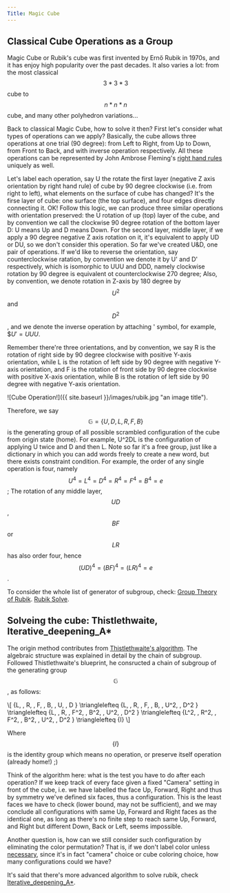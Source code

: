 ```yaml
---
Title: Magic Cube
---
```

<link rel="stylesheet" href="https://cdn.jsdelivr.net/npm/katex@0.15.1/dist/katex.min.css" integrity="sha384-R4558gYOUz8mP9YWpZJjofhk+zx0AS11p36HnD2ZKj/6JR5z27gSSULCNHIRReVs" crossorigin="anonymous">
<script defer src="https://cdn.jsdelivr.net/npm/katex@0.15.1/dist/katex.min.js" integrity="sha384-z1fJDqw8ZApjGO3/unPWUPsIymfsJmyrDVWC8Tv/a1HeOtGmkwNd/7xUS0Xcnvsx" crossorigin="anonymous"></script>
<script defer src="https://cdn.jsdelivr.net/npm/katex@0.15.1/dist/contrib/auto-render.min.js" integrity="sha384-+XBljXPPiv+OzfbB3cVmLHf4hdUFHlWNZN5spNQ7rmHTXpd7WvJum6fIACpNNfIR" crossorigin="anonymous"
    onload="renderMathInElement(document.body);"></script>
    
## Classical Cube Operations as a Group 
Magic Cube or Rubik's cube was first invented by Ernő Rubik in 1970s, and it has enjoy high popularity over the past decades. It also varies a lot: from the 
most classical $$3*3*3$$ cube to $$ n*n*n $$ cube, and many other polyhedron variations...

Back to classical Magic Cube, how to solve it then? First let's consider what types of operations can we apply? Basically, the cube allows three operations at one 
trial (90 degree): from Left to Right, from Up to Down, from Front to Back, and with inverse operation respectively. All these operations can be represented by John Ambrose Fleming's [right hand rules](https://en.wikipedia.org/wiki/John_Ambrose_Fleming) uniquely as well.

Let's label each operation, say U the rotate the first layer (negative Z axis orientation by right hand rule) of cube by 90 degree clockwise (i.e. from right to left), what elements on the surface of cube has changed? It's the firse layer of cube: one surface (the top surface), and four edges directly connecting it. OK!
Follow this logic, we can produce three similar operations with orientation preserved: the U rotation of up (top) layer of the cube, and by convention we call the 
clockwise 90 degree rotation of the bottom layer D: U means Up and D means Down. For the second layer, middle layer, if we apply a 90 degree negative Z axis rotation on it, it's equivalent to apply UD or DU, so we don't consider this operation. So far we've created U&D, one pair of operations. If we'd like to reverse the orientation, say counterclockwise ratation, by convention we denote it by U' and D' respectively, which is isomorphic to UUU and DDD, namely clockwise rotation by 90 degree is equivalent ot counterclockwise 270 degree; Also, by convention, we denote rotation in Z-axis by 180 degree by $$ U^2 $$ and $$ D^2 $$, and we denote the inverse operation by attaching ' symbol, for example, $$U' = UUU$.

Remember there're three orientations, and by convention, we say R is the rotation of right side by 90 degree clockwise with positive Y-axis orientation, while L is the rotation of left side by 90 degree with negative Y-axis orientation, and F is the rotation of front side by 90 degree clockwise with positive X-axis orientation, while B is the rotation of left side by 90 degree with negative Y-axis orientation.

![Cube Operation!]({{ site.baseurl }}/images/rubik.jpg "an image title").

Therefore, we say $$\mathbb{G} = \{U, \, D, \, L, \, R, \, F, \, B \} $$ is the generating group of all possible scrambled configuration of the cube from origin state (home). For example, U^2DL is the configuration of applying U twice and D and then L. Note so far it's a free group, just like a dictionary in which you can add words freely to create a new word, but there exists constraint condition. For example, the order of any single operation is four, namely $$ U^4 = L^4 = D^4 = R^4 = F^4 = B^4 = e$$; The rotation of any middle layer, $$ UD $$, $$ BF $$ or $$ LR $$ has also order four, hence $$ (UD)^4 = (BF)^4 = (LR)^4 = e$$.   

To consider the whole list of generator of subgroup, check:
[Group Theory of Rubik](http://web.mit.edu/sp.268/www/2010/rubikSlides.pdf).
[Rubik Solve](http://www.geometer.org/rubik/group.pdf).

## Solveing the cube: Thistlethwaite, Iterative_deepening_A*

The origin method contributes from [Thistlethwaite's algorithm](https://www.jaapsch.net/puzzles/thistle.htm). The algebraic structure was explained in detail by the chain of subgroup. Followed Thistlethwaite's blueprint, he consructed a chain of subgroup of the generating group $$\mathbb{G}$$, as follows:

\\[ \{L, \, R, \, F, \, B, \, U, \, D \} \trianglelefteq \{L, \, R, \, F, \, B, \, U^2, \, D^2 \} \trianglelefteq 
\{L, \, R, \, F^2, \, B^2, \, U^2, \, D^2 \} \trianglelefteq \{L^2, \, R^2, \, F^2, \, B^2, \, U^2, \, D^2 \} \trianglelefteq 
\{I\} \\]

Where $$\{I\}$$ is the identity group which means no operation, or preserve itself operation (already home!) ;)

Think of the algorithm here: what is the test you have to do after each operation? If we keep track of every face given a fixed "Camera" setting in front of the cube, i.e. we have labelled the face Up, Forward, Right and thus by symmetry we've defined six faces, thus a configuration. This is the least faces we have to check (lower bound, may not be sufficient), and we may conclude all configurations with same Up, Forward and Right faces as the identical one, as long as there's no finite step to reach same Up, Forward, and Right but different Down, Back or Left, seems impossible.

Another question is, how can we still consider such configuration by eliminating the color permutation? That is, if we don't label color unless [necessary](https://en.wikipedia.org/wiki/Four_color_theorem), since it's in fact "camera" choice or cube coloring choice, how many configurations could we have? 

It's said that there's more advanced algorithm to solve rubik, check [Iterative_deepening_A*](https://www.diva-portal.org/smash/get/diva2:816583/FULLTEXT01.pdf).
